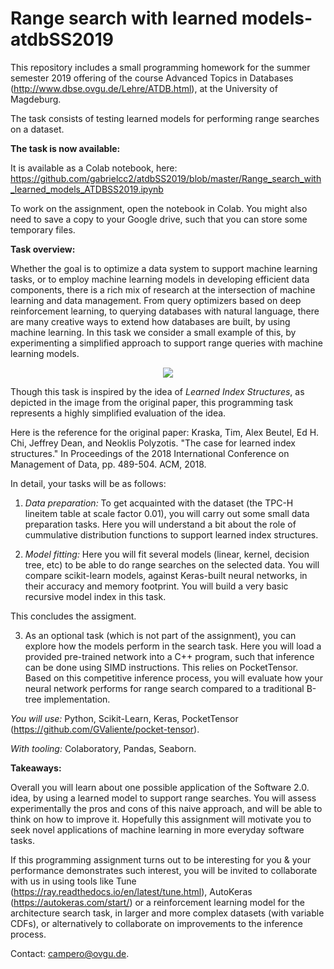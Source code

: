 # Range search with learned models- atdbSS2019 

This repository includes a small programming homework for the summer semester 2019 offering of the course Advanced Topics in Databases (http://www.dbse.ovgu.de/Lehre/ATDB.html), at the University of Magdeburg.

The task consists of testing learned models for performing range searches on a dataset.

**The task is now available:**

It is available as a Colab notebook, here: https://github.com/gabrielcc2/atdbSS2019/blob/master/Range_search_with_learned_models_ATDBSS2019.ipynb

To work on the assignment, open the notebook in Colab. You might also need to save a copy to your Google drive, such that you can store some temporary files.

**Task overview:**

Whether the goal is to optimize a data system to support machine learning tasks, or to employ machine learning models in developing efficient data components, there is a rich mix of research  at the intersection of machine learning and data management. From query optimizers based on deep reinforcement learning, to querying databases with natural language, there are many creative ways to extend how databases are built, by using machine learning. In this task we consider a small example of this, by experimenting a simplified approach to support range queries with machine learning models.

<p align="center">
  <img src="http://dsail.csail.mit.edu/wp-content/uploads/2018/09/LearnedIndex.jpg?raw=true">
  
Though this task is inspired by the idea of *Learned Index Structures*, as depicted in the image from the original paper, this programming task represents a highly simplified evaluation of the idea.

Here is the reference for the original paper: Kraska, Tim, Alex Beutel, Ed H. Chi, Jeffrey Dean, and Neoklis Polyzotis. "The case for learned index structures." In Proceedings of the 2018 International Conference on Management of Data, pp. 489-504. ACM, 2018.

</p>

In detail, your tasks will be as follows:

1. *Data preparation:* To get acquainted with the dataset (the TPC-H lineitem table at scale factor 0.01), you will carry out some small data preparation tasks. Here you will understand a bit about the role of cummulative distribution functions to support learned index structures.

2. *Model fitting:* Here you will fit several models (linear, kernel, decision tree, etc) to be able to do range searches on the selected data. You will compare scikit-learn models, against Keras-built neural networks, in their accuracy and memory footprint. You will build a very basic recursive model index in this task. 

This concludes the assigment.

3. As an optional task (which is not part of the assignment), you can explore how the models perform in the search task. Here you will load a provided pre-trained network into a C++ program, such that inference can be done using SIMD instructions. This relies on PocketTensor. Based on this competitive inference process, you will evaluate how your neural network performs for range search compared to a traditional B-tree implementation.

*You will use:* Python, Scikit-Learn, Keras, PocketTensor (https://github.com/GValiente/pocket-tensor).

*With tooling:* Colaboratory, Pandas, Seaborn.

**Takeaways:**

Overall you will learn about one possible application of the Software 2.0. idea, by using a learned model to support range searches. You will assess experimentally the pros and cons of this naive approach, and will be able to think on how to improve it. Hopefully this assignment will motivate you to seek novel applications of machine learning in more everyday software tasks.

If this programming assignment turns out to be interesting for you & your performance demonstrates such interest, you will be invited to collaborate with us in using tools like Tune (https://ray.readthedocs.io/en/latest/tune.html), AutoKeras (https://autokeras.com/start/) or a reinforcement learning model for the architecture search task, in larger and more complex datasets (with variable CDFs), or alternatively to collaborate on improvements to the inference process.

Contact: campero@ovgu.de.
